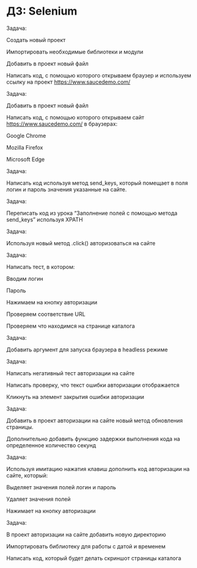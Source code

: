 # ДЗ: Selenium

Задача:


Создать новый проект

Импортировать необходимые библиотеки и модули

Добавить в проект новый файл

Написать код, с помощью которого открываем браузер и используем ссылку на проект https://www.saucedemo.com/

Задача:


Добавить в проект новый файл

Написать код, с помощью которого открываем сайт https://www.saucedemo.com/ в браузерах: 

Google Chrome

Mozilla Firefox

Microsoft Edge

Задача:


Написать код используя метод send_keys, который помещает в поля логин и пароль значения указанные на сайте.

Задача:


Переписать код из урока “Заполнение полей с помощью метода send_keys” используя XPATH

Задача:


Используя новый метод .click() авторизоваться на сайте

Задача:


Написать тест, в котором:

Вводим логин

Пароль

Нажимаем на кнопку авторизации

Проверяем соответствие URL

Проверяем что находимся на странице каталога

Задача:

Добавить аргумент для запуска браузера в headless режиме

Задача:

Написать негативный тест авторизации на сайте

Написать проверку, что текст ошибки авторизации отображается

Кликнуть на элемент закрытия ошибки авторизации

Задача:

Добавить в проект авторизации на сайте новый метод обновления страницы.

Дополнительно добавить функцию задержки выполнения кода на определенное количество секунд

Задача:

Используя имитацию нажатия клавиш дополнить код авторизации на сайте, который:

Выделяет значения полей логин и пароль

Удаляет значения полей

Нажимает на кнопку авторизации

Задача:

В проект авторизации на сайте добавить новую директорию

Импортировать библиотеку для работы с датой и временем

Написать код, который будет делать скриншот страницы каталога

